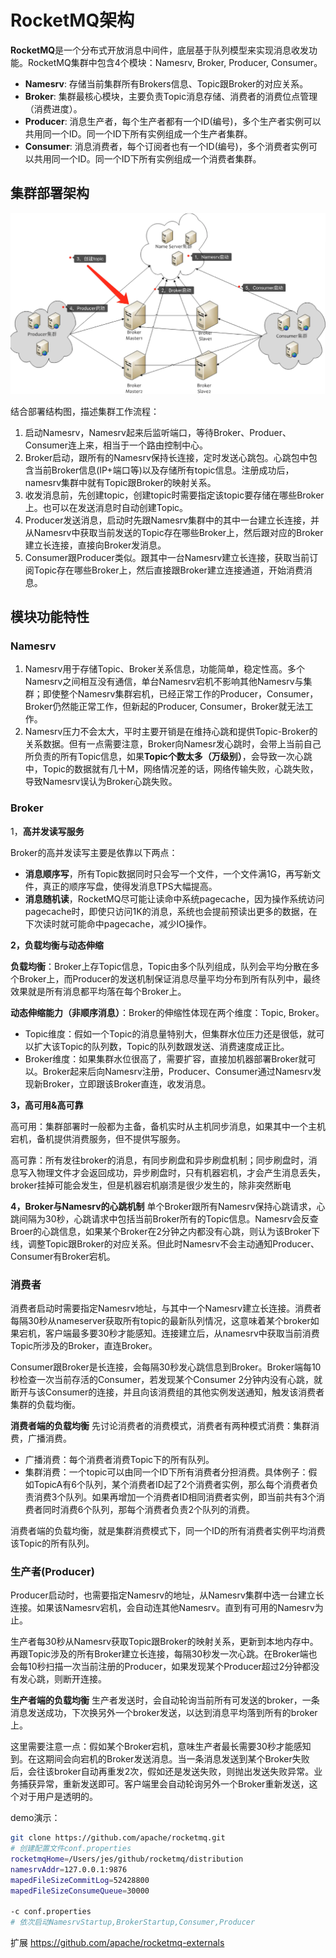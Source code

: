 # RocketMQ架构

**RocketMQ**是一个分布式开放消息中间件，底层基于队列模型来实现消息收发功能。RocketMQ集群中包含4个模块：Namesrv, Broker, Producer, Consumer。

- **Namesrv**: 存储当前集群所有Brokers信息、Topic跟Broker的对应关系。
- **Broker**: 集群最核心模块，主要负责Topic消息存储、消费者的消费位点管理（消费进度）。
- **Producer**: 消息生产者，每个生产者都有一个ID(编号)，多个生产者实例可以共用同一个ID。同一个ID下所有实例组成一个生产者集群。
- **Consumer**: 消息消费者，每个订阅者也有一个ID(编号)，多个消费者实例可以共用同一个ID。同一个ID下所有实例组成一个消费者集群。

## 集群部署架构

![rocketmq架构](../assets/rocketmq-deploy-arch.png)

结合部署结构图，描述集群工作流程：

1. 启动Namesrv，Namesrv起来后监听端口，等待Broker、Produer、Consumer连上来，相当于一个路由控制中心。
2. Broker启动，跟所有的Namesrv保持长连接，定时发送心跳包。心跳包中包含当前Broker信息(IP+端口等)以及存储所有topic信息。注册成功后，namesrv集群中就有Topic跟Broker的映射关系。
3. 收发消息前，先创建topic，创建topic时需要指定该topic要存储在哪些Broker上。也可以在发送消息时自动创建Topic。
4. Producer发送消息，启动时先跟Namesrv集群中的其中一台建立长连接，并从Namesrv中获取当前发送的Topic存在哪些Broker上，然后跟对应的Broker建立长连接，直接向Broker发消息。
5. Consumer跟Producer类似。跟其中一台Namesrv建立长连接，获取当前订阅Topic存在哪些Broker上，然后直接跟Broker建立连接通道，开始消费消息。

## 模块功能特性

### Namesrv

1. Namesrv用于存储Topic、Broker关系信息，功能简单，稳定性高。多个Namesrv之间相互没有通信，单台Namesrv宕机不影响其他Namesrv与集群；即使整个Namesrv集群宕机，已经正常工作的Producer，Consumer，Broker仍然能正常工作，但新起的Producer, Consumer，Broker就无法工作。
2. Namesrv压力不会太大，平时主要开销是在维持心跳和提供Topic-Broker的关系数据。但有一点需要注意，Broker向Namesr发心跳时，会带上当前自己所负责的所有Topic信息，如果**Topic个数太多（万级别）**，会导致一次心跳中，Topic的数据就有几十M，网络情况差的话，网络传输失败，心跳失败，导致Namesrv误认为Broker心跳失败。

### Broker

1，**高并发读写服务**

Broker的高并发读写主要是依靠以下两点：

- **消息顺序写**，所有Topic数据同时只会写一个文件，一个文件满1G，再写新文件，真正的顺序写盘，使得发消息TPS大幅提高。
- **消息随机读**，RocketMQ尽可能让读命中系统pagecache，因为操作系统访问pagecache时，即使只访问1K的消息，系统也会提前预读出更多的数据，在下次读时就可能命中pagecache，减少IO操作。

**2，负载均衡与动态伸缩**

**负载均衡**：Broker上存Topic信息，Topic由多个队列组成，队列会平均分散在多个Broker上，而Producer的发送机制保证消息尽量平均分布到所有队列中，最终效果就是所有消息都平均落在每个Broker上。

**动态伸缩能力（非顺序消息）**：Broker的伸缩性体现在两个维度：Topic, Broker。

- Topic维度：假如一个Topic的消息量特别大，但集群水位压力还是很低，就可以扩大该Topic的队列数，Topic的队列数跟发送、消费速度成正比。
- Broker维度：如果集群水位很高了，需要扩容，直接加机器部署Broker就可以。Broker起来后向Namesrv注册，Producer、Consumer通过Namesrv发现新Broker，立即跟该Broker直连，收发消息。

**3，高可用&高可靠**

高可用：集群部署时一般都为主备，备机实时从主机同步消息，如果其中一个主机宕机，备机提供消费服务，但不提供写服务。

高可靠：所有发往broker的消息，有同步刷盘和异步刷盘机制；同步刷盘时，消息写入物理文件才会返回成功，异步刷盘时，只有机器宕机，才会产生消息丢失，broker挂掉可能会发生，但是机器宕机崩溃是很少发生的，除非突然断电

**4，Broker与Namesrv的心跳机制**
单个Broker跟所有Namesrv保持心跳请求，心跳间隔为30秒，心跳请求中包括当前Broker所有的Topic信息。Namesrv会反查Broer的心跳信息，如果某个Broker在2分钟之内都没有心跳，则认为该Broker下线，调整Topic跟Broker的对应关系。但此时Namesrv不会主动通知Producer、Consumer有Broker宕机。

### 消费者

消费者启动时需要指定Namesrv地址，与其中一个Namesrv建立长连接。消费者每隔30秒从nameserver获取所有topic的最新队列情况，这意味着某个broker如果宕机，客户端最多要30秒才能感知。连接建立后，从namesrv中获取当前消费Topic所涉及的Broker，直连Broker。

Consumer跟Broker是长连接，会每隔30秒发心跳信息到Broker。Broker端每10秒检查一次当前存活的Consumer，若发现某个Consumer 2分钟内没有心跳，就断开与该Consumer的连接，并且向该消费组的其他实例发送通知，触发该消费者集群的负载均衡。

**消费者端的负载均衡**
先讨论消费者的消费模式，消费者有两种模式消费：集群消费，广播消费。

- 广播消费：每个消费者消费Topic下的所有队列。
- 集群消费：一个topic可以由同一个ID下所有消费者分担消费。具体例子：假如TopicA有6个队列，某个消费者ID起了2个消费者实例，那么每个消费者负责消费3个队列。如果再增加一个消费者ID相同消费者实例，即当前共有3个消费者同时消费6个队列，那每个消费者负责2个队列的消费。

消费者端的负载均衡，就是集群消费模式下，同一个ID的所有消费者实例平均消费该Topic的所有队列。

### 生产者(Producer)

Producer启动时，也需要指定Namesrv的地址，从Namesrv集群中选一台建立长连接。如果该Namesrv宕机，会自动连其他Namesrv。直到有可用的Namesrv为止。

生产者每30秒从Namesrv获取Topic跟Broker的映射关系，更新到本地内存中。再跟Topic涉及的所有Broker建立长连接，每隔30秒发一次心跳。在Broker端也会每10秒扫描一次当前注册的Producer，如果发现某个Producer超过2分钟都没有发心跳，则断开连接。

**生产者端的负载均衡**
生产者发送时，会自动轮询当前所有可发送的broker，一条消息发送成功，下次换另外一个broker发送，以达到消息平均落到所有的broker上。

这里需要注意一点：假如某个Broker宕机，意味生产者最长需要30秒才能感知到。在这期间会向宕机的Broker发送消息。当一条消息发送到某个Broker失败后，会往该broker自动再重发2次，假如还是发送失败，则抛出发送失败异常。业务捕获异常，重新发送即可。客户端里会自动轮询另外一个Broker重新发送，这个对于用户是透明的。

demo演示：

```bash
git clone https://github.com/apache/rocketmq.git
# 创建配置文件conf.properties
rocketmqHome=/Users/jes/github/rocketmq/distribution
namesrvAddr=127.0.0.1:9876
mapedFileSizeCommitLog=52428800
mapedFileSizeConsumeQueue=30000

-c conf.properties
# 依次启动NamesrvStartup,BrokerStartup,Consumer,Producer
```

扩展 <https://github.com/apache/rocketmq-externals>
